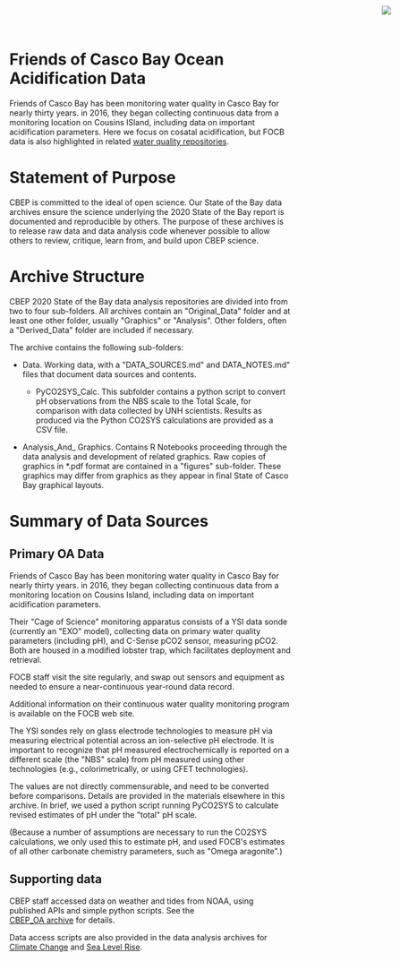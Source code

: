 # Friends of Casco Bay Ocean Acidification Data
<img
    src="https://www.cascobayestuary.org/wp-content/uploads/2014/04/logo_sm.jpg"
    style="position:absolute;top:10px;right:50px;" />
    
Friends of Casco Bay has been monitoring water quality in Casco Bay for nearly
thirty years. in 2016, they began collecting continuous data from a monitoring
location on Cousins ISland, including data on important acidification
parameters.  Here we focus on cosatal acidification, but FOCB data is also
highlighted in related
[water quality repositories](https://github.com/CBEP-SoCB/FOCB_WQ_sum.git).

# Statement of Purpose
CBEP is committed to the ideal of open science.  Our State of the Bay data
archives ensure the science underlying the 2020 State of the Bay report is
documented and reproducible by others. The purpose of these archives is to
release raw data and data analysis code whenever possible to allow others to
review, critique, learn from, and build upon CBEP science.

# Archive Structure
 CBEP 2020 State of the Bay data analysis repositories are divided into from two
 to four sub-folders.  All archives contain an "Original_Data" folder and at
 least one other folder, usually "Graphics" or "Analysis". Other folders, often
 a "Derived_Data" folder are included if necessary.
 
 The archive contains the following sub-folders:

- Data.  Working data, with a "DATA_SOURCES.md"  and DATA_NOTES.md" files
  that document data sources and contents.
  
  - PyCO2SYS_Calc. This subfolder contains a python script to convert pH
    observations from the NBS scale to the Total Scale, for comparison with data
    collected by UNH scientists. Results as produced via the Python CO2SYS
    calculations are provided as a CSV file.

- Analysis_And_ Graphics.  Contains R Notebooks proceeding through 
  the data analysis and development of related graphics.  Raw copies of
  graphics in \*.pdf format are contained in a "figures" sub-folder. These
  graphics may differ from graphics as they appear in final State of Casco Bay
  graphical layouts.
  

# Summary of Data Sources
## Primary OA Data 
Friends of Casco Bay has been monitoring water quality in Casco Bay for nearly
thirty years. in 2016, they began collecting continuous data from a monitoring
location on Cousins Island, including data on important acidification
parameters.

Their "Cage of Science" monitoring apparatus consists of a YSI data sonde
(currently an "EXO" model), collecting data on primary water quality
parameters (including pH), and C-Sense pCO2 sensor, measuring pCO2.  Both are
housed in a modified lobster trap, which facilitates deployment and retrieval.

FOCB staff visit the site regularly, and swap out sensors and equipment as
needed to ensure a  near-continuous year-round data record.

Additional information on their continuous water quality monitoring program is
available on the FOCB web site.

The YSI sondes rely on glass electrode technologies to measure pH via measuring
electrical potential across an ion-selective pH electrode. It is important to
recognize that pH measured electrochemically is reported on a different scale
(the "NBS" scale) from pH measured using other technologies (e.g., 
colorimetrically, or using CFET technologies).

The values are not directly commensurable, and need to be converted before
comparisons.  Details are provided in the materials elsewhere in this archive.
In brief, we used a python script running PyCO2SYS to calculate revised
estimates of pH under the "total" pH scale.

(Because a number of assumptions are necessary to run the CO2SYS calculations,
we only used this to estimate pH, and used FOCB's estimates of all other
carbonate chemistry parameters, such as "Omega aragonite".)

## Supporting data
CBEP staff accessed data on weather and tides from NOAA, using published APIs
and simple python scripts. See the  
[CBEP_OA archive](https://github.com/CBEP-SoCB-Details/CBEP_OA) for details.

Data access scripts are also provided in the data analysis archives for
[Climate Change](https://github.com/CBEP-SoCB-Details/CDO-Portland-Jetport) and 
[Sea Level Rise](https://github.com/CBEP-SoCB-Details/Portland-SLR).
